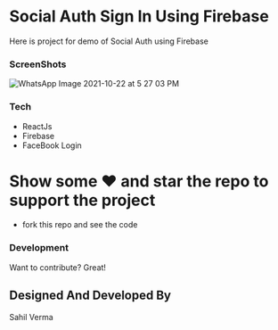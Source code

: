 # Social Auth Sign In Using Firebase
Here is project for demo of Social Auth using Firebase 
  
### ScreenShots
![WhatsApp Image 2021-10-22 at 5 27 03 PM](https://user-images.githubusercontent.com/25553339/138449717-78b01b0f-f006-43ae-acc2-a2ddc67f8474.jpeg)



### Tech
  
  * ReactJs
  * Firebase
  * FaceBook Login
  





# Show some ❤️ and star the repo to support the project

  - fork this repo and see the code
### Development

Want to contribute? Great!

Designed And Developed By 
----
Sahil Verma
